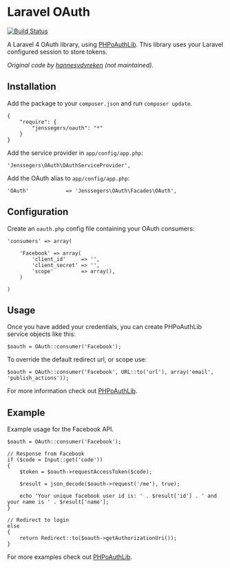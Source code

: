 Laravel OAuth
=============

[![Build Status](https://travis-ci.org/jenssegers/Laravel-OAuth.svg)](https://travis-ci.org/jenssegers/Laravel-OAuth)

A Laravel 4 OAuth library, using [PHPoAuthLib](https://github.com/Lusitanian/PHPoAuthLib). This library uses your Laravel configured session to store tokens.

*Original code by [hannesvdvreken](https://github.com/hannesvdvreken/laravel-oauth) (not maintained).*

Installation
------------

Add the package to your `composer.json` and run `composer update`.

    {
        "require": {
            "jenssegers/oauth": "*"
        }
    }

Add the service provider in `app/config/app.php`:

    'Jenssegers\OAuth\OAuthServiceProvider',

Add the OAuth alias to `app/config/app.php`:

    'OAuth'            => 'Jenssegers\OAuth\Facades\OAuth',

Configuration
-------------

Create an `oauth.php` config file containing your OAuth consumers:

    'consumers' => array(

        'Facebook' => array(
            'client_id'     => '',
            'client_secret' => '',
            'scope'         => array(),
        )

    )

Usage
-----

Once you have added your credentials, you can create PHPoAuthLib service objects like this:

    $oauth = OAuth::consumer('Facebook');

To override the default redirect url, or scope use:

    $oauth = OAuth::consumer('Facebook', URL::to('url'), array('email', 'publish_actions'));

For more information check out [PHPoAuthLib](https://github.com/Lusitanian/PHPoAuthLib).

Example
-------

Example usage for the Facebook API.

    $oauth = OAuth::consumer('Facebook');

    // Response from Facebook
    if ($code = Input::get('code'))
    {
        $token = $oauth->requestAccessToken($code);

        $result = json_decode($oauth->request('/me'), true);

        echo 'Your unique facebook user id is: ' . $result['id'] . ' and your name is ' . $result['name'];
    }

    // Redirect to login
    else
    {
        return Redirect::to($oauth->getAuthorizationUri());
    }

For more examples check out [PHPoAuthLib](https://github.com/Lusitanian/PHPoAuthLib).
